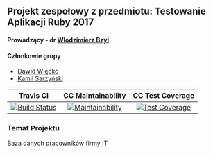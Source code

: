 ## Projekt zespołowy z przedmiotu: Testowanie Aplikacji Ruby 2017
#### Prowadzący - dr [Włodzimierz Bzyl](https://github.com/wbzyl)

#### Członkowie grupy

 - [Dawid Więcko](https://github.com/dwiecko)
 - [Kamil Sarzyński](https://github.com/ksarzynski)
 

|Travis CI   |CC Maintainability   |CC Test Coverage     |
|:-:|:-:|:-:|
|[![Build Status](https://travis-ci.org/my-rspec/mocking-hell-dwks.svg?branch=master)](https://travis-ci.org/my-rspec/mocking-hell-dwks)   |[![Maintainability](https://api.codeclimate.com/v1/badges/e0280f4cbbe521f195f7/maintainability)](https://codeclimate.com/github/my-rspec/mocking-hell-dwks/maintainability)   |[![Test Coverage](https://api.codeclimate.com/v1/badges/e0280f4cbbe521f195f7/test_coverage)](https://codeclimate.com/github/my-rspec/mocking-hell-dwks/test_coverage)  |


### Temat Projektu
Baza danych pracowników firmy IT
